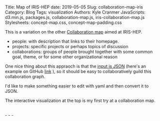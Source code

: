 Title: Map of IRIS-HEP
date: 2019-05-05
Slug: collaboration-map-iris
Category: Blog
Tags: visualization
Authors: Kyle Cranmer
JavaScripts: d3.min.js, packages.js, collaboration-map.js, iris-collaboration-map.js
Stylesheets: concept-map.css, concept-map-padding.css

This is a variation on the other [Collaboration map](/2016/12/collaboration-map/) aimed at IRIS-HEP.

 * people: with description that links to their homepage.
 * projects: specific projects or perhaps topics of discussion
 * collaborations: groups of people brought together with some common goal, theme, or for some other organizational reason 

One nice thing about this appraoch is that the [input is JSON](/downloads/files/collaboration.json) (here's an example on GitHub [link](https://github.com/cranmer/TheoryAndPractice/blob/javascript/content/downloads/files/collaboration.json) ), so it should be easy to collaboratively guild this collaboration graph. 

I'd like to make something easier to edit with yaml and then convert it to JSON.

The interactive visualization at the top is my first try at a collaboration map. 


<div id="graph" class="conceptmap" ></div>
<div id="graph-info"></div>

<br />
- - - 

